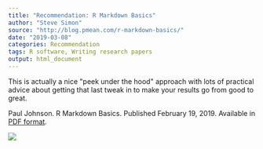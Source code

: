 ```yaml
---
title: "Recommendation: R Markdown Basics"
author: "Steve Simon"
source: "http://blog.pmean.com/r-markdown-basics/"
date: "2019-03-08"
categories: Recommendation
tags: R software, Writing research papers
output: html_document
---
```


This is actually a nice "peek under the hood" approach with lots of
practical advice about getting that last tweak in to make your results
go from good to great.

<!---More--->

Paul Johnson. R Markdown Basics. Published February 19, 2019. Available
in [PDF
format](https://cran.r-project.org/web/packages/stationery/vignettes/Rmarkdown.pdf).

![](http://www.pmean.com/images/images/19/r-markdown-basics01.png)





